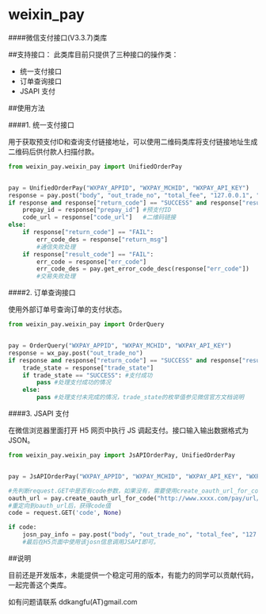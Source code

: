 weixin_pay
==========

####微信支付接口(V3.3.7)类库

##支持接口：
此类库目前只提供了三种接口的操作类：

* 统一支付接口
* 订单查询接口
* JSAPI 支付

##使用方法

####1. 统一支付接口

用于获取预支付ID和查询支付链接地址，可以使用二维码类库将支付链接地址生成二维码后供付款人扫描付款。

```python
from weixin_pay.weixin_pay import UnifiedOrderPay


pay = UnifiedOrderPay("WXPAY_APPID", "WXPAY_MCHID", "WXPAY_API_KEY")
response = pay.post("body", "out_trade_no", "total_fee", "127.0.0.1", "http://www.xxxx.com/pay/notify/url/")
if response and response["return_code"] == "SUCCESS" and response["result_code"] == "SUCCESS":
    prepay_id = response["prepay_id"] #预支付ID
    code_url = response["code_url"]   #二维码链接
else:
    if response["return_code"] == "FAIL":
        err_code_des = response["return_msg"]
        #通信失败处理
    if response["result_code"] == "FAIL":
        err_code = response["err_code"]
        err_code_des = pay.get_error_code_desc(response["err_code"])
        #交易失败处理
```

####2. 订单查询接口

使用外部订单号查询订单的支付状态。

```python
from weixin_pay.weixin_pay import OrderQuery


pay = OrderQuery("WXPAY_APPID", "WXPAY_MCHID", "WXPAY_API_KEY")
response = wx_pay.post("out_trade_no")
if response and response["return_code"] == "SUCCESS" and response["result_code"] == "SUCCESS":
    trade_state = response["trade_state"]
    if trade_state == "SUCCESS": #支付成功
        pass #处理支付成功的情况
    else:
        pass #处理支付未完成的情况，trade_state的枚举值参见微信官方文档说明
```

####3. JSAPI 支付

在微信浏览器里面打开 H5 网页中执行 JS 调起支付。接口输入输出数据格式为 JSON。

```python
from weixin_pay.weixin_pay import JsAPIOrderPay, UnifiedOrderPay


pay = JsAPIOrderPay("WXPAY_APPID", "WXPAY_MCHID", "WXPAY_API_KEY", "WXPAY_API_SECRET")

#先判断request.GET中是否有code参数，如果没有，需要使用create_oauth_url_for_code函数获取OAuth2授权地址后重定向到该地址并取得code值
oauth_url = pay.create_oauth_url_for_code("http://www.xxxx.com/pay/url/")
#重定向到oauth_url后，获得code值
code = request.GET('code', None)

if code:
    josn_pay_info = pay.post("body", "out_trade_no", "total_fee", "127.0.0.1", "http://www.xxxx.com/pay/notify/url/", code)
    #最后在H5页面中使用该josn信息调用JSAPI即可。
``` 

##说明

目前还是开发版本，未能提供一个稳定可用的版本，有能力的同学可以贡献代码，一起完善这个类库。

如有问题请联系 ddkangfu(AT)gmail.com

